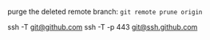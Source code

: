 purge the deleted remote branch:
    ```git remote prune origin```

ssh -T git@github.com
ssh -T -p 443 git@ssh.github.com